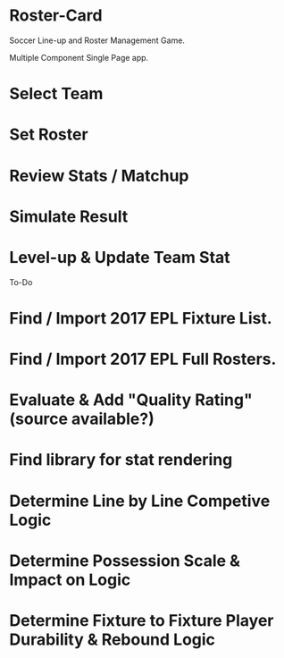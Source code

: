 # Roster-Card
Soccer Line-up and Roster Management Game.

Multiple Component Single Page app.
# Select Team
# Set Roster
# Review Stats / Matchup
# Simulate Result
# Level-up & Update Team Stat

To-Do
# Find / Import 2017 EPL Fixture List.
# Find / Import 2017 EPL Full Rosters.
# Evaluate & Add "Quality Rating" (source available?)
# Find library for stat rendering 
# Determine Line by Line Competive Logic
# Determine Possession Scale & Impact on Logic
# Determine Fixture to Fixture Player Durability & Rebound Logic
